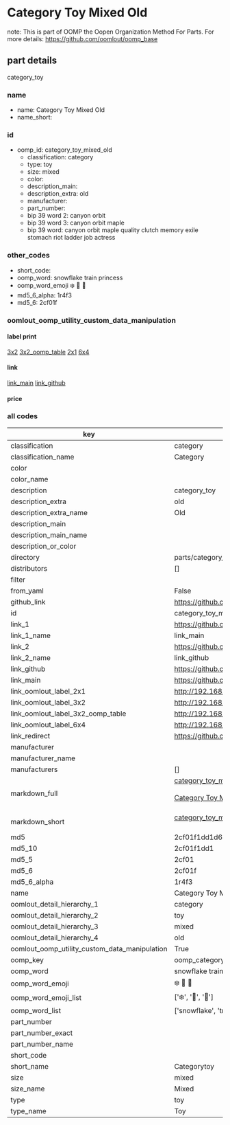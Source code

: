 # Category Toy Mixed Old  

note: This is part of OOMP the Oopen Organization Method For Parts. For more details: https://github.com/oomlout/oomp_base

##  part details
  



category_toy



### name
* name: Category Toy Mixed Old
* name_short: 
### id
* oomp_id: category_toy_mixed_old
  * classification: category
  * type: toy
  * size: mixed
  * color: 
  * description_main: 
  * description_extra: old
  * manufacturer: 
  * part_number: 
  * bip 39 word 2: canyon orbit
  * bip 39 word 3: canyon orbit maple
  * bip 39 word: canyon orbit maple quality clutch memory exile stomach riot ladder job actress

### other_codes
* short_code: 
* oomp_word: snowflake train princess
* oomp_word_emoji :snowflake: :train: :princess:
* md5_6_alpha: 1r4f3
* md5_6: 2cf01f






### oomlout_oomp_utility_custom_data_manipulation
#### label print
[3x2](http://192.168.1.245:1112/?label=oomp%201r4f3)
[3x2_oomp_table](http://192.168.1.108:1112/?label=oomp%201r4f3)
[2x1](http://192.168.1.242:1112/?label=oomp%201r4f3)
[6x4](http://192.168.1.55:1112/?label=oomp%201r4f3)    

#### link

[link_main](https://github.com/oomlout/oomlout_oomp_version_1_messy/tree/main/parts/category_toy_mixed_old) [link_github](https://github.com/oomlout/oomlout_oomp_version_1_messy/tree/main/parts/category_toy_mixed_old)                             

#### price







### all codes 
| key | value |  
| --- | --- |  
| classification | category |  
| classification_name | Category |  
| color |  |  
| color_name |  |  
| description | category_toy |  
| description_extra | old |  
| description_extra_name | Old |  
| description_main |  |  
| description_main_name |  |  
| description_or_color |   |  
| directory | parts/category_toy_mixed_old |  
| distributors | [] |  
| filter |  |  
| from_yaml | False |  
| github_link | https://github.com/oomlout/oomlout_oomp_part_src/tree/main/parts/category_toy_mixed_old |  
| id | category_toy_mixed_old |  
| link_1 | https://github.com/oomlout/oomlout_oomp_version_1_messy/tree/main/parts/category_toy_mixed_old |  
| link_1_name | link_main |  
| link_2 | https://github.com/oomlout/oomlout_oomp_version_1_messy/tree/main/parts/category_toy_mixed_old |  
| link_2_name | link_github |  
| link_github | https://github.com/oomlout/oomlout_oomp_version_1_messy/tree/main/parts/category_toy_mixed_old |  
| link_main | https://github.com/oomlout/oomlout_oomp_version_1_messy/tree/main/parts/category_toy_mixed_old |  
| link_oomlout_label_2x1 | http://192.168.1.242:1112/?label=oomp%201r4f3 |  
| link_oomlout_label_3x2 | http://192.168.1.245:1112/?label=oomp%201r4f3 |  
| link_oomlout_label_3x2_oomp_table | http://192.168.1.108:1112/?label=oomp%201r4f3 |  
| link_oomlout_label_6x4 | http://192.168.1.55:1112/?label=oomp%201r4f3 |  
| link_redirect | https://github.com/oomlout/oomlout_oomp_version_1_messy/tree/main/parts/category_toy_mixed_old |  
| manufacturer |  |  
| manufacturer_name |  |  
| manufacturers | [] |  
| markdown_full | [category_toy_mixed_old](none)<br>[](none)<br>[Category Toy Mixed Old](none)<br><br> |  
| markdown_short | [category_toy_mixed_old](none)<br><br> |  
| md5 | 2cf01f1dd1d629f62b964af30f26f90e |  
| md5_10 | 2cf01f1dd1 |  
| md5_5 | 2cf01 |  
| md5_6 | 2cf01f |  
| md5_6_alpha | 1r4f3 |  
| name | Category Toy Mixed Old |  
| oomlout_detail_hierarchy_1 | category |  
| oomlout_detail_hierarchy_2 | toy |  
| oomlout_detail_hierarchy_3 | mixed |  
| oomlout_detail_hierarchy_4 | old |  
| oomlout_oomp_utility_custom_data_manipulation | True |  
| oomp_key | oomp_category_toy_mixed_old |  
| oomp_word | snowflake train princess |  
| oomp_word_emoji | :snowflake: :train: :princess: |  
| oomp_word_emoji_list | [':snowflake:', ':train:', ':princess:'] |  
| oomp_word_list | ['snowflake', 'train', 'princess'] |  
| part_number |  |  
| part_number_exact |  |  
| part_number_name |  |  
| short_code |  |  
| short_name | Categorytoy |  
| size | mixed |  
| size_name | Mixed |  
| type | toy |  
| type_name | Toy |  
